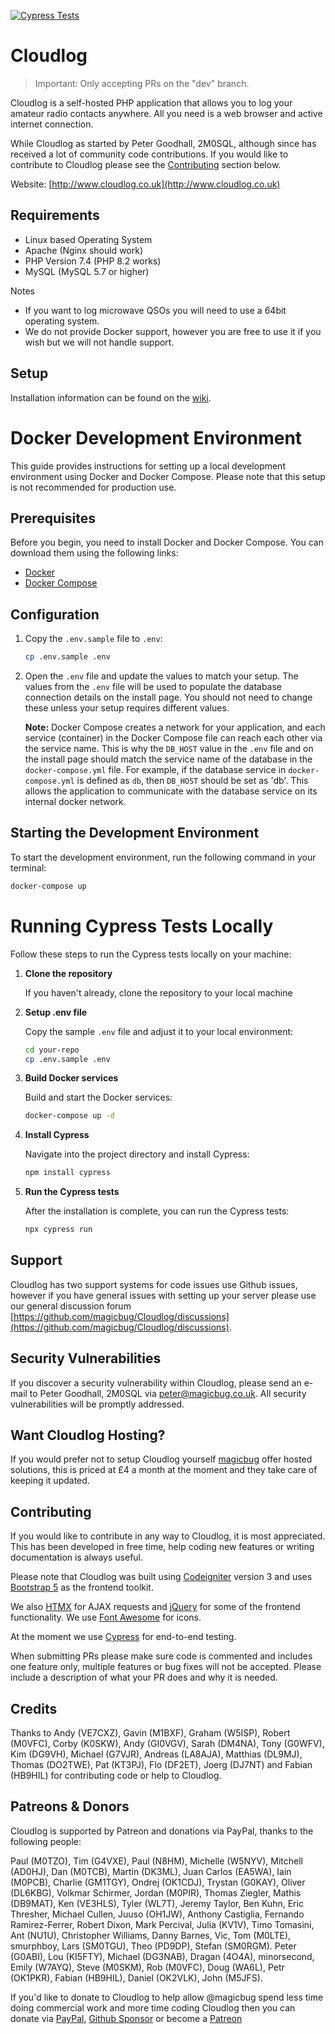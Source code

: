 [![Cypress Tests](https://github.com/magicbug/Cloudlog/actions/workflows/cypress-tests.yml/badge.svg)](https://github.com/magicbug/Cloudlog/actions/workflows/cypress-tests.yml)

# Cloudlog
> Important: Only accepting PRs on the "dev" branch.

Cloudlog is a self-hosted PHP application that allows you to log your amateur radio contacts anywhere. All you need is a web browser and active internet connection.

While Cloudlog as started by Peter Goodhall, 2M0SQL, although since has received a lot of community code contributions. If you would like to contribute to Cloudlog please see the [Contributing](#contributing) section below.

Website: [http://www.cloudlog.co.uk](http://www.cloudlog.co.uk)

## Requirements

- Linux based Operating System
- Apache (Nginx should work)
- PHP Version 7.4 (PHP 8.2 works)
- MySQL (MySQL 5.7 or higher)

Notes

- If you want to log microwave QSOs you will need to use a 64bit operating system.
- We do not provide Docker support, however you are free to use it if you wish but we will not handle support.

## Setup

Installation information can be found on the [wiki](https://github.com/magicbug/Cloudlog/wiki).

# Docker Development Environment

This guide provides instructions for setting up a local development environment using Docker and Docker Compose. Please note that this setup is not recommended for production use.

## Prerequisites

Before you begin, you need to install Docker and Docker Compose. You can download them using the following links:

- [Docker](https://docs.docker.com/get-docker/)
- [Docker Compose](https://docs.docker.com/compose/install/)

## Configuration

1. Copy the `.env.sample` file to `.env`:

   ```bash
   cp .env.sample .env
   ```

2. Open the `.env` file and update the values to match your setup. The values from the `.env` file will be used to populate the database connection details on the install page. You should not need to change these unless your setup requires different values.

   **Note:** Docker Compose creates a network for your application, and each service (container) in the Docker Compose file can reach each other via the service name. This is why the `DB_HOST` value in the `.env` file and on the install page should match the service name of the database in the `docker-compose.yml` file. For example, if the database service in `docker-compose.yml` is defined as `db`, then `DB_HOST` should be set as 'db'. This allows the application to communicate with the database service on its internal docker network.

## Starting the Development Environment

To start the development environment, run the following command in your terminal:

```bash
docker-compose up
```

# Running Cypress Tests Locally

Follow these steps to run the Cypress tests locally on your machine:

1. **Clone the repository**

   If you haven't already, clone the repository to your local machine

2. **Setup .env file**

   Copy the sample `.env` file and adjust it to your local environment:

   ```bash
   cd your-repo
   cp .env.sample .env
   ```

3. **Build Docker services**

   Build and start the Docker services:

   ```bash
   docker-compose up -d
   ```

4. **Install Cypress**

   Navigate into the project directory and install Cypress:

   ```bash
   npm install cypress
   ```

5. **Run the Cypress tests**

   After the installation is complete, you can run the Cypress tests:

   ```bash
   npx cypress run
   ```

## Support

Cloudlog has two support systems for code issues use Github issues, however if you have general issues with setting up your server please use our general discussion forum [https://github.com/magicbug/Cloudlog/discussions](https://github.com/magicbug/Cloudlog/discussions).

## Security Vulnerabilities

If you discover a security vulnerability within Cloudlog, please send an e-mail to Peter Goodhall, 2M0SQL via [peter@magicbug.co.uk](mailto:peter@magicbug.co.uk). All security vulnerabilities will be promptly addressed.

## Want Cloudlog Hosting?

If you would prefer not to setup Cloudlog yourself [magicbug](https://magicbug.co.uk) offer hosted solutions, this is priced at £4 a month at the moment and they take care of keeping it updated.

## Contributing

If you would like to contribute in any way to Cloudlog, it is most appreciated. This has been developed in free time, help coding new features or writing documentation is always useful.

Please note that Cloudlog was built using [Codeigniter](https://www.codeigniter.com/userguide3/) version 3 and uses [Bootstrap 5](https://getbootstrap.com/docs/5.3/getting-started/introduction/) as the frontend toolkit.

We also [HTMX](https://htmx.org/) for AJAX requests and [jQuery](https://jquery.com/) for some of the frontend functionality. We use [Font Awesome](https://fontawesome.com/) for icons.

At the moment we use [Cypress](https://www.cypress.io/) for end-to-end testing.

When submitting PRs please make sure code is commented and includes one feature only, multiple features or bug fixes will not be accepted. Please include a description of what your PR does and why it is needed.

## Credits

Thanks to Andy (VE7CXZ), Gavin (M1BXF), Graham (W5ISP), Robert (M0VFC), Corby (K0SKW), Andy (GI0VGV), Sarah (DM4NA), Tony (G0WFV), Kim (DG9VH), Michael (G7VJR), Andreas (LA8AJA), Matthias (DL9MJ), Thomas (DO2TWE), Pat (KT3PJ), Flo (DF2ET), Joerg (DJ7NT) and Fabian (HB9HIL) for contributing code or help to Cloudlog.

## Patreons & Donors

Cloudlog is supported by Patreon and donations via PayPal, thanks to the following people:

Paul (M0TZO), Tim (G4VXE), Paul (N8HM), Michelle (W5NYV), Mitchell (AD0HJ), Dan (M0TCB), Martin (DK3ML), Juan Carlos (EA5WA), Iain (M0PCB), Charlie (GM1TGY), Ondrej (OK1CDJ), Trystan (G0KAY), Oliver (DL6KBG), Volkmar Schirmer, Jordan (M0PIR), Thomas Ziegler, Mathis (DB9MAT), Ken (VE3HLS), Tyler (WL7T), Jeremy Taylor, Ben Kuhn, Eric Thresher, Michael Cullen, Juuso (OH1JW), Anthony Castiglia, Fernando Ramirez-Ferrer, Robert Dixon, Mark Percival, Julia (KV1V), Timo Tomasini, Ant (NU1U), Christopher Williams, Danny Barnes, Vic, Tom (M0LTE), smurphboy, Lars (SM0TGU), Theo (PD9DP), Stefan (SM0RGM). Peter (G0ABI), Lou (KI5FTY), Michael (DG3NAB), Dragan (4O4A), minorsecond, Emily (W7AYQ), Steve (M0SKM), Rob (M0VFC), Doug (WA6L), Petr (OK1PKR), Fabian (HB9HIL), Daniel (OK2VLK), John (M5JFS).

If you'd like to donate to Cloudlog to help allow @magicbug spend less time doing commercial work and more time coding Cloudlog then you can donate via [PayPal](https://paypal.me/PGoodhall), [Github Sponsor](https://github.com/sponsors/magicbug) or become a [Patreon](https://www.patreon.com/2m0sql)
